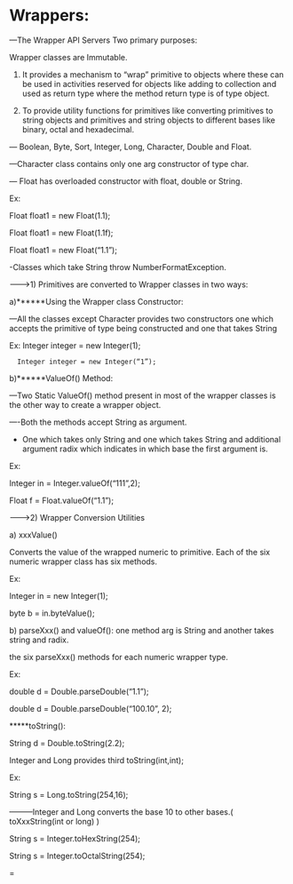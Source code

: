 Wrappers:
=======


—The Wrapper API Servers Two primary purposes: 

Wrapper classes are Immutable.

1) It provides a mechanism to “wrap” primitive to objects where these can be used in activities reserved for objects like adding to collection and used as return type where the method return type is of type object.

2) To provide utility functions for primitives like converting primitives to string objects and primitives and string objects to different bases like binary, octal and hexadecimal.



— Boolean, Byte, Sort, Integer, Long, Character, Double and Float.

—Character class contains only one arg constructor of type char.

— Float has overloaded constructor with float, double or String.

Ex: 

Float float1 = new Float(1.1);

Float float1 = new Float(1.1f);

Float float1 = new Float(“1.1”);

-Classes which take String throw NumberFormatException.



———>1) Primitives are converted to Wrapper classes in two ways: 

a)******Using the Wrapper class Constructor: 

—All the classes except Character provides two constructors one which accepts the primitive of type being constructed and one that takes String

Ex: Integer integer = new Integer(1);

      Integer integer = new Integer(“1”);



b)******ValueOf() Method: 

—Two Static ValueOf() method present in most of the wrapper classes is the other way to create a wrapper object.

—-Both the methods accept String as argument.

- One which takes only String and one which takes String and additional argument radix which indicates in which base the first argument is.

Ex: 

Integer in = Integer.valueOf(“111”,2);

Float f = Float.valueOf(“1.1”);



———>2) Wrapper Conversion Utilities

a) xxxValue()

Converts the value of the wrapped numeric to primitive. Each of the six numeric wrapper class has six methods.

Ex: 

Integer in = new Integer(1);

byte b = in.byteValue();



b) parseXxx() and valueOf(): one method arg is String and another takes string and radix.

the six parseXxx() methods for each numeric wrapper type.

Ex: 

double d = Double.parseDouble(“1.1”);

double d = Double.parseDouble(“100.10”, 2);



*****toString(): 

String d = Double.toString(2.2);

Integer and Long provides third toString(int,int);

Ex: 

String s = Long.toString(254,16);



———Integer and Long converts the base 10 to other bases.( toXxxString(int or long)        )

String s = Integer.toHexString(254);

String s = Integer.toOctalString(254);

=
